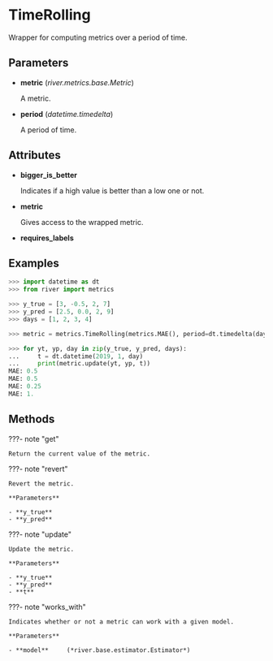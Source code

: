 # TimeRolling

Wrapper for computing metrics over a period of time.



## Parameters

- **metric** (*river.metrics.base.Metric*)

    A metric.

- **period** (*datetime.timedelta*)

    A period of time.


## Attributes

- **bigger_is_better**

    Indicates if a high value is better than a low one or not.

- **metric**

    Gives access to the wrapped metric.

- **requires_labels**


## Examples

```python
>>> import datetime as dt
>>> from river import metrics

>>> y_true = [3, -0.5, 2, 7]
>>> y_pred = [2.5, 0.0, 2, 9]
>>> days = [1, 2, 3, 4]

>>> metric = metrics.TimeRolling(metrics.MAE(), period=dt.timedelta(days=2))

>>> for yt, yp, day in zip(y_true, y_pred, days):
...     t = dt.datetime(2019, 1, day)
...     print(metric.update(yt, yp, t))
MAE: 0.5
MAE: 0.5
MAE: 0.25
MAE: 1.
```

## Methods

???- note "get"

    Return the current value of the metric.

    
???- note "revert"

    Revert the metric.

    **Parameters**

    - **y_true**    
    - **y_pred**    
    
???- note "update"

    Update the metric.

    **Parameters**

    - **y_true**    
    - **y_pred**    
    - **t**    
    
???- note "works_with"

    Indicates whether or not a metric can work with a given model.

    **Parameters**

    - **model**     (*river.base.estimator.Estimator*)    
    

